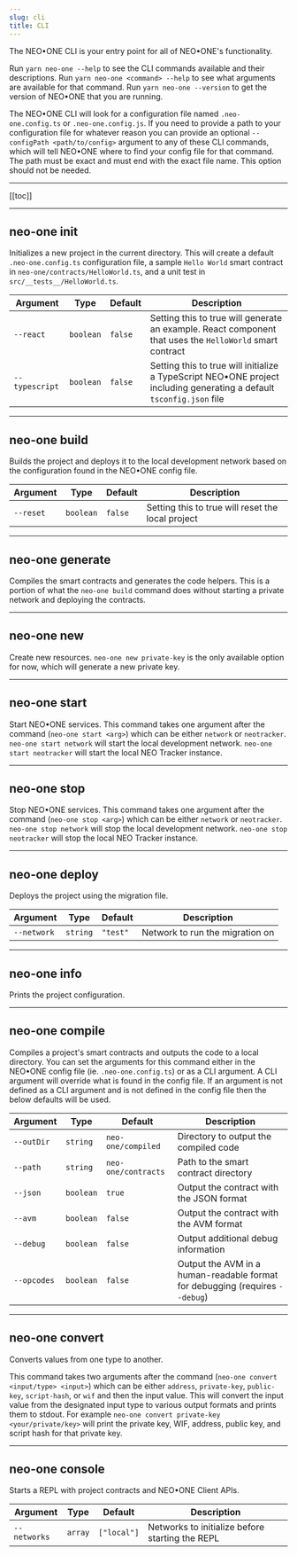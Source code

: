 ```yaml
---
slug: cli
title: CLI
---
```


The NEO•ONE CLI is your entry point for all of NEO•ONE's functionality.

Run `yarn neo-one --help` to see the CLI commands available and their descriptions.
Run `yarn neo-one <command> --help` to see what arguments are available for that command.
Run `yarn neo-one --version` to get the version of NEO•ONE that you are running.

The NEO•ONE CLI will look for a configuration file named `.neo-one.config.ts` or `.neo-one.config.js`. If you need to provide a path to your configuration file for whatever reason you can provide an optional `--configPath <path/to/config>` argument to any of these CLI commands, which will tell NEO•ONE where to find your config file for that command. The path must be exact and must end with the exact file name. This option should not be needed.

---

[[toc]]

---

## neo-one init

Initializes a new project in the current directory. This will create a default `.neo-one.config.ts` configuration file,
a sample `Hello World` smart contract in `neo-one/contracts/HelloWorld.ts`, and a unit test in
`src/__tests__/HelloWorld.ts`.

| Argument       | Type      | Default | Description                                                                                                           |
| -------------- | --------- | ------- | --------------------------------------------------------------------------------------------------------------------- |
| `--react`      | `boolean` | `false` | Setting this to true will generate an example. React component that uses the `HelloWorld` smart contract              |
| `--typescript` | `boolean` | `false` | Setting this to true will initialize a TypeScript NEO•ONE project including generating a default `tsconfig.json` file |

---

## neo-one build

Builds the project and deploys it to the local development network based on the configuration found in the
NEO•ONE config file.

| Argument  | Type      | Default | Description                                       |
| --------- | --------- | ------- | ------------------------------------------------- |
| `--reset` | `boolean` | `false` | Setting this to true will reset the local project |

---

## neo-one generate

Compiles the smart contracts and generates the code helpers. This is a portion of what the `neo-one build` command does without starting a private network and deploying the contracts.

---

## neo-one new

Create new resources. `neo-one new private-key` is the only available option for now, which will generate a
new private key.

---

## neo-one start

Start NEO•ONE services. This command takes one argument after the command (`neo-one start <arg>`) which
can be either `network` or `neotracker`. `neo-one start network` will start the local development network.
`neo-one start neotracker` will start the local NEO Tracker instance.

---

## neo-one stop

Stop NEO•ONE services. This command takes one argument after the command (`neo-one stop <arg>`) which
can be either `network` or `neotracker`. `neo-one stop network` will stop the local development network.
`neo-one stop neotracker` will stop the local NEO Tracker instance.

---

## neo-one deploy

Deploys the project using the migration file.

| Argument    | Type     | Default  | Description                     |
| ----------- | -------- | -------- | ------------------------------- |
| `--network` | `string` | `"test"` | Network to run the migration on |

---

## neo-one info

Prints the project configuration.

---

## neo-one compile

Compiles a project's smart contracts and outputs the code to a local directory. You can set the arguments for this command
either in the NEO•ONE config file (ie. `.neo-one.config.ts`) or as a CLI argument. A CLI argument will override what is found in the config file. If an argument is not defined as a CLI argument and is not defined in the config file then the below defaults will be used.

| Argument    | Type      | Default             | Description                                                                  |
| ----------- | --------- | ------------------- | ---------------------------------------------------------------------------- |
| `--outDir`  | `string`  | `neo-one/compiled`  | Directory to output the compiled code                                        |
| `--path`    | `string`  | `neo-one/contracts` | Path to the smart contract directory                                         |
| `--json`    | `boolean` | `true`              | Output the contract with the JSON format                                     |
| `--avm`     | `boolean` | `false`             | Output the contract with the AVM format                                      |
| `--debug`   | `boolean` | `false`             | Output additional debug information                                          |
| `--opcodes` | `boolean` | `false`             | Output the AVM in a human-readable format for debugging (requires `--debug`) |

---

## neo-one convert

Converts values from one type to another.

This command takes two arguments after the command (`neo-one convert <input/type> <input>`) which
can be either `address`, `private-key`, `public-key`, `script-hash`, or `wif` and then the input value. This will convert the input value from the designated input type to various output formats and prints them to stdout. For example `neo-one convert private-key <your/private/key>` will print the private key, WIF, address, public key, and script hash for that private key.

---

## neo-one console

Starts a REPL with project contracts and NEO•ONE Client APIs.

| Argument     | Type    | Default     | Description                                     |
| ------------ | ------- | ----------- | ----------------------------------------------- |
| `--networks` | `array` | `["local"]` | Networks to initialize before starting the REPL |
